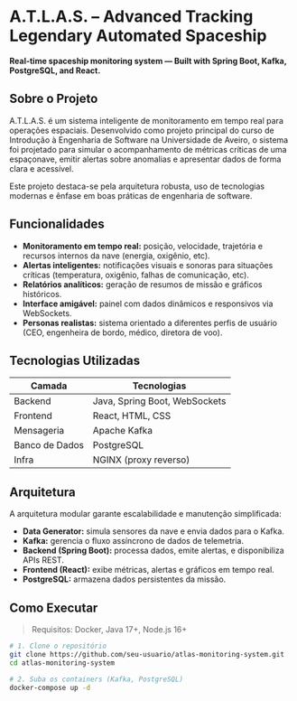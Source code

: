 # A.T.L.A.S. – Advanced Tracking Legendary Automated Spaceship

**Real-time spaceship monitoring system — Built with Spring Boot, Kafka, PostgreSQL, and React.**

## Sobre o Projeto

A.T.L.A.S. é um sistema inteligente de monitoramento em tempo real para operações espaciais. Desenvolvido como projeto principal do curso de Introdução à Engenharia de Software na Universidade de Aveiro, o sistema foi projetado para simular o acompanhamento de métricas críticas de uma espaçonave, emitir alertas sobre anomalias e apresentar dados de forma clara e acessível.

Este projeto destaca-se pela arquitetura robusta, uso de tecnologias modernas e ênfase em boas práticas de engenharia de software.

## Funcionalidades

- **Monitoramento em tempo real:** posição, velocidade, trajetória e recursos internos da nave (energia, oxigênio, etc).
- **Alertas inteligentes:** notificações visuais e sonoras para situações críticas (temperatura, oxigênio, falhas de comunicação, etc).
- **Relatórios analíticos:** geração de resumos de missão e gráficos históricos.
- **Interface amigável:** painel com dados dinâmicos e responsivos via WebSockets.
- **Personas realistas:** sistema orientado a diferentes perfis de usuário (CEO, engenheira de bordo, médico, diretora de voo).

## Tecnologias Utilizadas

| Camada        | Tecnologias                     |
|---------------|----------------------------------|
| Backend       | Java, Spring Boot, WebSockets    |
| Frontend      | React, HTML, CSS                |
| Mensageria    | Apache Kafka                    |
| Banco de Dados| PostgreSQL                      |
| Infra         | NGINX (proxy reverso)           |

## Arquitetura

A arquitetura modular garante escalabilidade e manutenção simplificada:

- **Data Generator:** simula sensores da nave e envia dados para o Kafka.
- **Kafka:** gerencia o fluxo assíncrono de dados de telemetria.
- **Backend (Spring Boot):** processa dados, emite alertas, e disponibiliza APIs REST.
- **Frontend (React):** exibe métricas, alertas e gráficos em tempo real.
- **PostgreSQL:** armazena dados persistentes da missão.

<!-- Se tiver diagrama, descomente abaixo -->
<!-- ![Diagrama de Arquitetura](./docs/architecture-diagram.png) -->

## Como Executar

> Requisitos: Docker, Java 17+, Node.js 16+

```bash
# 1. Clone o repositório
git clone https://github.com/seu-usuario/atlas-monitoring-system.git
cd atlas-monitoring-system

# 2. Suba os containers (Kafka, PostgreSQL)
docker-compose up -d
```
